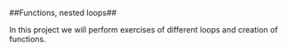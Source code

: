 ##Functions, nested loops##

In this project we will perform exercises of different loops and creation of functions.
